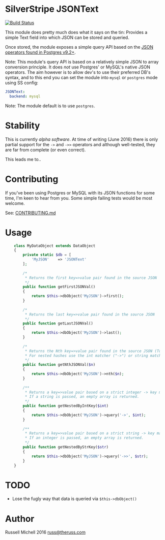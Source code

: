 # SilverStripe JSONText

[![Build Status](https://api.travis-ci.org/phptek/silverstripe-jsontext.svg?branch=master)](https://travis-ci.org/phptek/silverstripe-jsontext)

This module does pretty much does what it says on the tin: Provides a simple Text field into 
which JSON can be stored and queried.

Once stored, the module exposes a simple query API based on the [JSON operators found in Postgres v9.2+](https://www.postgresql.org/docs/9.5/static/functions-json.html).

Note: This module's query API is based on a relatively simple JSON to array conversion principle. 
It does *not* use Postgres' or MySQL's native JSON operators. The aim however 
is to allow dev's to use their preferred DB's syntax, and to this end you can set
the module into `mysql` or `postgres` mode using SS config:

```yml
JSONText:
  backend: mysql
```


Note: The module default is to use `postgres`.

# Stability

This is currently *alpha software*. At time of writing (June 2016) there is
only partial support for the `->` and `->>` operators and although well-tested, 
they are far from complete (or even correct).

This leads me to..

# Contributing

If you've been using Postgres or MySQL with its JSON functions for some time,
I'm keen to hear from you. Some simple failing tests would be most welcome.

See: [CONTRIBUTING.md](CONTRIBUTING.md)

# Usage

```php
    class MyDataObject extends DataObject
    {
        private static $db = [
            'MyJSON'    => 'JSONText'
        ];
        
        /*
         * Returns the first key=>value pair found in the source JSON
         */
        public function getFirstJSONVal()
        {
            return $this->dbObject('MyJSON')->first();
        }
        
        /*
         * Returns the last key=>value pair found in the source JSON
         */
        public function getLastJSONVal()
        {
            return $this->dbObject('MyJSON')->last();
        }
        
        /*
         * Returns the Nth key=>value pair found in the source JSON (Top-level only)
         * For nested hashes use the int matcher ("->") or string matcher ("->>").
         */
        public function getNthJSONVal($n)
        {
            return $this->dbObject('MyJSON')->nth($n);
        }
        
        /**
         * Returns a key=>value pair based on a strict integer -> key match.
         * If a string is passed, an empty array is returned.
         */
        public function getNestedByIntKey($int)
        {
            return $this->dbObject('MyJSON')->query('->', $int);
        }
        
        /**
         * Returns a key=>value pair based on a strict string -> key match.
         * If an integer is passed, an empty array is returned.
         */
        public function getNestedByStrKey($str)
        {
            return $this->dbObject('MyJSON')->query('->>', $str);
        }
    }
```
    
# TODO

* Lose the fugly way that data is queried via `$this->dbObject()`

# Author

Russell Michell 2016 <russ@theruss.com>
